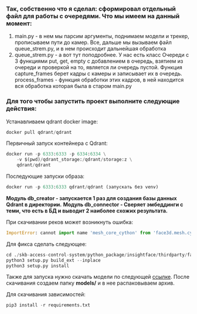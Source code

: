 ### Так, собственно что я сделал: сформировал отдельный файл для работы с очередями. Что мы имеем на данный момент: 
1. main.py - в нем мы парсим аргументы, поднимаем модели и трекер, прописываем пути до камер. Все, дальше мы вызываем файл queue_strem.py, и в нем происходит дальнейшая обработка
2. queue_strem.py - а вот тут поподробнее. У нас есть класс Очереди с 3 функциями put, get, empty с добавлением в очередь, взятием из очереди и проверкой на то, является ли очередь пустой. Функция capture_frames берет кадры с камеры и записывает их в очередь. process_frames - функция обработки этих кадров, в ней находится вся обработка которая была в старом main.py


### Для того чтобы запустить проект выполните следующие действия: 

Устанавливаем qdrant docker image:

```python
docker pull qdrant/qdrant
```

Первичный запуск контейнера с Qdrant:

```python
docker run -p 6333:6333 -p 6334:6334 \
    -v $(pwd)/qdrant_storage:/qdrant/storage:z \
    qdrant/qdrant
```

Последующие запуски образа:

```python
docker run -p 6333:6333 qdrant/qdrant (запускать без venv)
```

**Модуль db_creator - запускается 1 раз для создания базы данных Qdrant в директории.**
**Модуль db_connector - Сверяет эмбеддинги с теми, что есть в БД и выводит 2 наиболее схожих результата.**

При скачивании реков может возникнуть ошибка: 

```python
ImportError: cannot import name 'mesh_core_cython' from 'face3d.mesh.cython' (unknown location)
```

Для фикса сделать следующее: 

```python
cd ./skb-access-control-system/python_package/insightface/thirdparty/face3d/mesh/cython
python3 setup.py build_ext --inplace
python3 setup.py install
```

Также для запуска нужно скачать модели по следующей [ссылке](https://drive.google.com/file/d/1qXsQJ8ZT42_xSmWIYy85IcidpiZudOCB/view).
После скачивания создаем папку **models/** и в нее распаковываем архив.

Для скачивания зависимостей:

```python
pip3 install -r requirements.txt
```